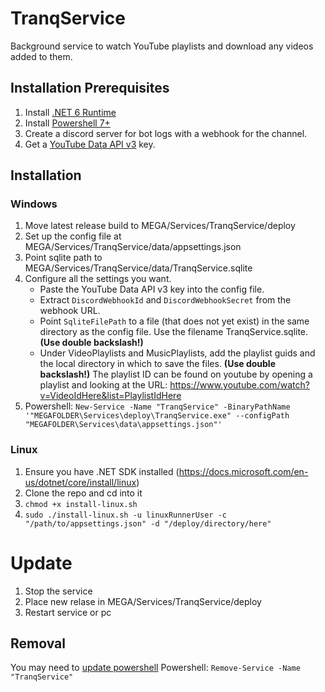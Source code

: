 # TranqService
Background service to watch YouTube playlists and download any videos added to them.


## Installation Prerequisites
1. Install [.NET 6 Runtime](https://dotnet.microsoft.com/en-us/download/dotnet/thank-you/runtime-6.0.8-windows-x64-installer)
2. Install [Powershell 7+](https://docs.microsoft.com/en-us/powershell/scripting/install/installing-powershell-on-windows)
3. Create a discord server for bot logs with a webhook for the channel.
4. Get a [YouTube Data API v3](https://console.cloud.google.com/apis/library/youtube.googleapis.com) key.

## Installation
### Windows
1. Move latest release build to MEGA/Services/TranqService/deploy
2. Set up the config file at MEGA/Services/TranqService/data/appsettings.json
3. Point sqlite path to MEGA/Services/TranqService/data/TranqService.sqlite
4. Configure all the settings you want.
    - Paste the YouTube Data API v3 key into the config file.
    - Extract `DiscordWebhookId` and `DiscordWebhookSecret` from the webhook URL.
    - Point `SqliteFilePath` to a file (that does not yet exist) in the same directory as the config file. Use the filename TranqService.sqlite. **(Use double backslash!)**
    - Under VideoPlaylists and MusicPlaylists, add the playlist guids and the local directory in which to save the files. **(Use double backslash!)**
    The playlist ID can be found on youtube by opening a playlist and looking at the URL:
    https://www.youtube.com/watch?v=VideoIdHere&list=PlaylistIdHere
5. Powershell: `New-Service -Name "TranqService" -BinaryPathName '"MEGAFOLDER\Services\deploy\TranqService.exe" --configPath "MEGAFOLDER\Services\data\appsettings.json"'`

### Linux
1. Ensure you have .NET SDK installed (https://docs.microsoft.com/en-us/dotnet/core/install/linux)
2. Clone the repo and cd into it
3. `chmod +x install-linux.sh`
4. `sudo ./install-linux.sh -u linuxRunnerUser -c "/path/to/appsettings.json" -d "/deploy/directory/here"`

# Update
1. Stop the service
2. Place new relase in MEGA/Services/TranqService/deploy
3. Restart service or pc

## Removal
You may need to [update powershell](https://docs.microsoft.com/en-us/powershell/scripting/install/installing-powershell-on-windows)
Powershell: `Remove-Service -Name "TranqService"`
